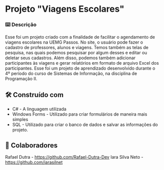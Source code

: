 # Projeto "Viagens Escolares"

### ⌨️ Descrição

Esse foi um projeto criado com a finalidade de facilitar o agendamento de viagens escolares na UEMG Passos. No site, o usuário pode fazer o cadastro de professores, alunos e viagens. Temos também as telas de pesquisa, nas quais podemos pesquisar por algum desses e editar ou deletar seus cadastros. 
Além disso, podemos também adicionar participantes às viagens e gerar relatórios em formato de arquivo Excel dos participantes.
Esse foi um projeto de aprendizado desenvolvido durante o 4º período do curso de Sistemas de Informação, na disciplina de Programação II.

## 🛠️ Construído com

* C#             - A linguagem utilizada
* Windows Forms  - Utilizado para criar formulários de maneira mais simples
* SQL            - Utilizado para criar o banco de dados e salvar as informações do projeto.

## 👥 Colaboradores

Rafael Dutra    - https://github.com/Rafael-Dutra-Dev
Iara Silva Neto - https://github.com/iarasilnet
